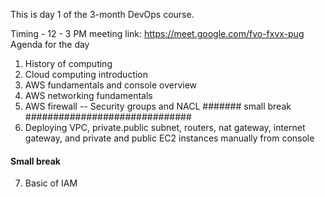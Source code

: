 This is day 1 of the 3-month DevOps course. 

Timing - 12 - 3 PM 
meeting link: https://meet.google.com/fvo-fxvx-pug
Agenda for the day

1. History of computing
2. Cloud computing introduction
3. AWS fundamentals and console overview
4. AWS networking fundamentals
5. AWS firewall -- Security groups and NACL
####### small break ##############################
6. Deploying VPC, private.public subnet, routers, nat gateway, internet gateway, and private and public EC2 instances manually from console
#### Small break ###############
7. Basic of IAM 
